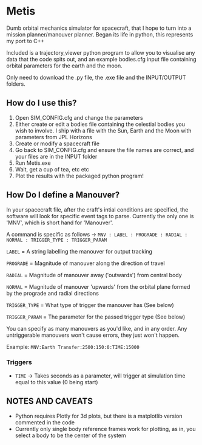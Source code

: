 # Metis
Dumb orbital mechanics simulator for spacecraft, that I hope to turn into a mission planner/manouver planner.
Began its life in python, this represents my port to C++

Included is a trajectory_viewer python program to allow you to visualise any data that the code spits out, and an example bodies.cfg input file containing orbital parameters for the earth and the moon.

Only need to download the .py file, the .exe file and the INPUT/OUTPUT folders.

## How do I use this?
1) Open SIM_CONFIG.cfg and change the parameters
2) Either create or edit a bodies file containing the celestial bodies you wish to involve. I ship with a file with the Sun, Earth and the Moon with parameters from JPL Horizons
3) Create or modify a spacecraft file
4) Go back to SIM_CONFIG.cfg and ensure the file names are correct, and your files are in the INPUT folder
5) Run Metis.exe
6) Wait, get a cup of tea, etc etc
7) Plot the results with the packaged python program!

## How Do I define a Manouver?
In your spacecraft file, after the craft's intial conditions are specified, the software will look for specific event tags to parse. Currently the only one is 'MNV', which is short hand for 'Manouver'.

A command is specific as follows -> `MNV : LABEL : PROGRADE : RADIAL : NORMAL : TRIGGER_TYPE : TRIGGER_PARAM`

`LABEL` = A string labelling the manouver for output tracking

`PROGRADE` = Magnitude of manouver along the direction of travel

`RADIAL` = Magnitude of manouver away ('outwards') from central body

`NORMAL` = Magnitude of manouver 'upwards' from the orbital plane formed by the prograde and radial directions

`TRIGGER_TYPE` = What type of trigger the manouver has (See below)

`TRIGGER_PARAM` = The parameter for the passed trigger type (See below)

You can specify as many manouvers as you'd like, and in any order. Any untriggerable manouvers won't cause errors, they just won't happen.

Example:  `MNV:Earth Transfer:2500:150:0:TIME:15000`

### Triggers

- `TIME` -> Takes seconds as a parameter, will trigger at simulation time equal to this value (0 being start)

## NOTES AND CAVEATS
- Python requires Plotly for 3d plots, but there is a matplotlib version commented in the code
- Currently only single body reference frames work for plotting, as in, you select a body to be the center of the system
